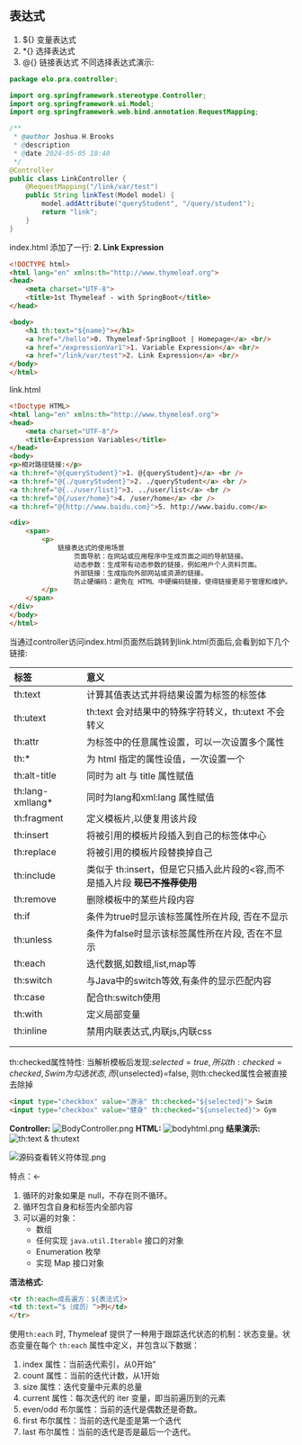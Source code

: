 ## 表达式
1. ${} 变量表达式 
2. *{} 选择表达式
3. @{} 链接表达式
不同选择表达式演示:
```java
package elo.pra.controller;

import org.springframework.stereotype.Controller;
import org.springframework.ui.Model;
import org.springframework.web.bind.annotation.RequestMapping;

/**
 * @author Joshua.H.Brooks
 * @description
 * @date 2024-05-05 10:40
 */
@Controller
public class LinkController {
    @RequestMapping("/link/var/test")
    public String linkTest(Model model) {
        model.addAttribute("queryStudent", "/query/student");
        return "link";
    }
}
```
index.html 添加了一行: **2. Link Expression**
```html
<!DOCTYPE html>
<html lang="en" xmlns:th="http://www.thymeleaf.org">
<head>
    <meta charset="UTF-8">
    <title>1st Thymeleaf - with SpringBoot</title>
</head>

<body>
    <h1 th:text="${name}"></h1>
    <a href="/hello">0. Thymeleaf-SpringBoot | Homepage</a> <br/>
    <a href="/expressionVar1">1. Variable Expression</a> <br/>
    <a href="/link/var/test">2. Link Expression</a> <br/>
</body>
</html>
```
link.html
```html
<!Doctype HTML>
<html lang="en" xmlns:th="http://www.thymeleaf.org">
<head>
    <meta charset="UTF-8"/>
    <title>Expression Variables</title>
</head>
<body>
<p>相对路径链接:</p>
<a th:href="@{queryStudent}">1. @{queryStudent}</a> <br />
<a th:href="@{./queryStudent}">2. ./queryStudent</a> <br />
<a th:href="@{../user/list}">3. ../user/list</a> <br />
<a th:href="@{/user/home}">4. /user/home</a> <br />
<a th:href="@{http://www.baidu.com}">5. http://www.baidu.com</a>

<div>
    <span>
        <p>
            链接表达式的使用场景
                页面导航：在网站或应用程序中生成页面之间的导航链接。
                动态参数：生成带有动态参数的链接，例如用户个人资料页面。
                外部链接：生成指向外部网站或资源的链接。
                防止硬编码：避免在 HTML 中硬编码链接，使得链接更易于管理和维护。
        </p>
    </span>
</div>
</body>
</html>
```
当通过controller访问index.html页面然后跳转到link.html页面后,会看到如下几个链接:
 
 
| 标签               | 意义                                                 |
|:-----------------|:---------------------------------------------------|
| th:text          | 计算其值表达式并将结果设置为标签的标签体                               |
| th:utext         | th:text 会对结果中的特殊字符转义，th:utext 不会转义                 |
| th:attr          | 为标签中的任意属性设置，可以一次设置多个属性                             |
| th:*             | 为 html 指定的属性设值，一次设置一个                              |
| th:alt-title     | 同时为 alt 与 title 属性赋值                               |
| th:lang-xmllang* | 同时为lang和xml:lang 属性赋值                              |
| th:fragment      | 定义模板片,以便复用该片段                                      |
| th:insert        | 将被引用的模板片段插入到自己的标签体中心                               |
| th:replace       | 将被引用的模板片段替换掉自己                                     |
| th:include       | 类似于 th:insert，但是它只插入此片段的<容,而不是插入片段 **~~现已不推荐使用~~** |
| th:remove        | 删除模板中的某些片段内容                                       |
| th:if            | 条件为true时显示该标签属性所在片段, 否在不显示                         |
| th:unless        | 条件为false时显示该标签属性所在片段, 否在不显示                        |
| th:each          | 迭代数据,如数组,list,map等                                 |
| th:switch        | 与Java中的switch等效,有条件的显示匹配内容                         |
| th:case          | 配合th:switch使用                                      |
| th:with          | 定义局部变量                                             |
| th:inline        | 禁用内联表达式,内联js,内联css                                 |
|                  |                                                    |
|                  |                                                    |




th:checked属性特性: 当解析模板后发现:${selected}=true,所以th:checked=checked, Swim为勾选状态,而${unselected}=false, 则th:checked属性会被直接去除掉
```html
<input type="checkbox" value="游泳" th:checked="${selected}"> Swim
<input type="checkbox" value="健身" th:checked="${unselected}"> Gym
```

**Controller:**
![BodyController.png](BodyController.png)
**HTML:**
![bodyhtml.png](bodyhtml.png)
**结果演示:**
![th:text & th:utext](ResultOfthtext.png)

![源码查看转义符体现.png](%E6%BA%90%E7%A0%81%E6%9F%A5%E7%9C%8B%E8%BD%AC%E4%B9%89%E7%AC%A6%E4%BD%93%E7%8E%B0.png)

特点：←

1. 循环的对象如果是 null，不存在则不循环。 
2. 循环包含自身和标签内全部内容
3. 可以遍的対象：
    - 数组
    - 任何实现 `java.util.Iterable` 接口的对象
    - Enumeration 枚举
    - 实现 Map 接口对象

**浯法格式:**
```html
<tr th:each=成長遍方：${表法式}>
<td th:text=“$｛成员｝“>列</td>
</tr>
```

使用`th:each` 时, Thymeleaf 提供了一种用于跟踪迭代状态的机制：状态变量。状态变量在每个 `th:each` 属性中定义，并包含以下数据：

1. index 属性：当前迭代索引，从0开始” 
2. count 属性：当前的迭代计数，从1开始 
3. size 属性：迭代变量中元素的总量 
4. current 属性：每次迭代的 iter 变量，即当前遍历到的元素 
5. even/odd 布尔属性：当前的迭代是偶数还是奇数。
6. first 布尔属性：当前的迭代是歪是第一个迭代
7. last 布尔属性：当前的迭代是否是最后一个迭代。